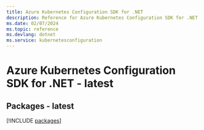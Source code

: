 ```yaml
---
title: Azure Kubernetes Configuration SDK for .NET
description: Reference for Azure Kubernetes Configuration SDK for .NET
ms.date: 02/07/2024
ms.topic: reference
ms.devlang: dotnet
ms.service: kubernetesconfiguration
---
```

# Azure Kubernetes Configuration SDK for .NET - latest
## Packages - latest
[!INCLUDE [packages](kubernetes-configuration-index.md)]